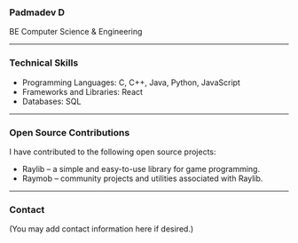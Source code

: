 ### Padmadev D
BE Computer Science & Engineering

---

### Technical Skills

- Programming Languages: C, C++, Java, Python, JavaScript
- Frameworks and Libraries: React
- Databases: SQL

---

### Open Source Contributions

I have contributed to the following open source projects:

- Raylib – a simple and easy-to-use library for game programming.
- Raymob – community projects and utilities associated with Raylib.

---

### Contact

(You may add contact information here if desired.)

